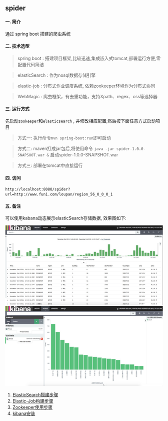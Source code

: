## spider

#### 一. 简介

  通过 spring boot 搭建的爬虫系统

#### 二. 技术选型

> spring boot : 搭建项目框架,比较迅速,集成嵌入式tomcat,部署运行方便,零配置代码简洁

> elasticSearch : 作为nosql数据存储引擎

> elastic-job : 分布式作业调度系统, 依赖zookeeper环境作为分布式协同

> WebMagic : 爬虫框架，有去重功能，支持Xpath、regex、css等选择器

#### 三. 运行方式

  先启动`zookeeper`和`elasticsearch` , 并修改相应配置,然后按下面任意方式启动项目

>  方式一: 执行命令`mvn spring-boot:run`即可启动

>  方式二: maven打成jar包后,将使用命令 `java -jar spider-1.0.0-SNAPSHOT.war &` 启动spider-1.0.0-SNAPSHOT.war

>  方式三: 部署在tomcat中直接运行


#### 四. 访问

    http://localhost:8080/spider?url=http://www.funi.com/loupan/region_56_0_0_0_1

#### 五. 备注

  可以使用kabana动态展示elasticSearch存储数据, 效果图如下:

  ![kabana-1](web/src/main/resources/image/kabana-1.png)
  ![kabana-2](web/src/main/resources/image/kabana-2.png)

1. [ElasticSearch搭建步骤](http://blog.csdn.net/zhengyong15984285623/article/details/52260396)
2. [Elastic-Job构建步骤](http://blog.csdn.net/zhengyong15984285623/article/details/52345931)
3. [Zookeeper使用步骤](http://blog.csdn.net/zhengyong15984285623/article/details/53323131)
4. [kibana安装](http://blog.csdn.net/zhengyong15984285623/article/details/53412925)





